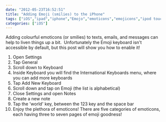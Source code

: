 ```yaml
---
date: "2012-05-23T16:52:51"
title: "Adding Emoji (smilies) to the iPhone"
tags: ["iOS","ipad","iphone","Emojo","emoticons","emojicons","ipod touch","keyboard"]
categories: ["iOS"]
---
```


Adding colourful emoticons (or smilies) to texts, emails, and messages can help to liven things up a bit.  Unfortunately the Emoji keyboard isn't accessible by default, but this post will show you how to enable it! 

1. Open Settings
2. Tap General
3. Scroll down to Keyboard
4. Inside Keyboard you will find the International Keyboards menu, where you can add more keyboards
5. Tap Add New Keyboard
6. Scroll down and tap on Emoji (the list is alphabetical)
7. Close Settings and open Notes
8. Create a new note
9. Tap the 'world' key, between the 123 key and the space bar
10. Enjoy the plethora of emoticons! 
There are five categories of emoticons, each having three to seven pages of emoji goodness!
